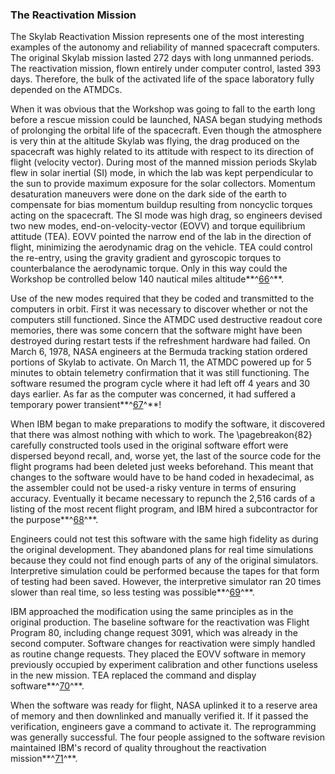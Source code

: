 ### The Reactivation Mission

The Skylab Reactivation Mission represents one of the most
interesting examples of the autonomy and reliability of manned
spacecraft computers. The original Skylab mission lasted 272 days with
long unmanned periods. The reactivation mission, flown entirely under
computer control, lasted 393 days. Therefore, the bulk of the activated
life of the space laboratory fully depended on the ATMDCs.

When it was obvious that the Workshop was going to fall to the earth
long before a rescue mission could be launched, NASA began studying
methods of prolonging the orbital life of the spacecraft. Even though
the atmosphere is very thin at the altitude Skylab was flying, the drag
produced on the spacecraft was highly related to its attitude with
respect to its direction of flight (velocity vector). During most of the
manned mission periods Skylab flew in solar inertial (SI) mode, in which
the lab was kept perpendicular to the sun to provide maximum exposure
for the solar collectors. Momentum desaturation maneuvers were done on
the dark side of the earth to compensate for bias momentum buildup
resulting from noncyclic torques acting on the spacecraft. The SI mode
was high drag, so engineers devised two new modes,
end-on-velocity-vector (EOVV) and torque equilibrium attitude (TEA).
EOVV pointed the narrow end of the lab in the direction of flight,
minimizing the aerodynamic drag on the vehicle. TEA could control the
re-entry, using the gravity gradient and gyroscopic torques to
counterbalance the aerodynamic torque. Only in this way could the
Workshop be controlled below 140 nautical miles
altitude**^[66](Source3.html)^**.

Use of the new modes required that they be coded and transmitted to the
computers in orbit. First it was necessary to discover whether or not
the computers still functioned. Since the ATMDC used destructive readout
core memories, there was some concern that the software might have been
destroyed during restart tests if the refreshment hardware had failed.
On March 6, 1978, NASA engineers at the Bermuda tracking station ordered
portions of Skylab to activate. On March 11, the ATMDC powered up for 5
minutes to obtain telemetry confirmation that it was still functioning.
The software resumed the program cycle where it had left off 4 years and
30 days earlier. As far as the computer was concerned, it had suffered a
temporary power transient**^[67](Source3.html)^**!

When IBM began to make preparations to modify the software, it
discovered that there was almost nothing with which to work. The
\pagebreakon{82} carefully constructed tools used in the original software
effort were dispersed beyond recall, and, worse yet, the last of the
source code for the flight programs had been deleted just weeks
beforehand. This meant that changes to the software would have to be
hand coded in hexadecimal, as the assembler could not be used-a risky
venture in terms of ensuring accuracy. Eventually it became necessary to
repunch the 2,516 cards of a listing of the most recent flight program,
and IBM hired a subcontractor for the purpose**^[68](Source3.html)^**.

Engineers could not test this software with the same high fidelity as
during the original development. They abandoned plans for real time
simulations because they could not find enough parts of any of the
original simulators. Interpretive simulation could be performed because
the tapes for that form of testing had been saved. However, the
interpretive simulator ran 20 times slower than real time, so less
testing was possible**^[69](Source3.html)^**.

IBM approached the modification using the same principles as in the
original production. The baseline software for the reactivation was
Flight Program 80, including change request 3091, which was already in
the second computer. Software changes for reactivation were simply
handled as routine change requests. They placed the EOVV software in
memory previously occupied by experiment calibration and other functions
useless in the new mission. TEA replaced the command and display
software**^[70](Source3.html)^**.

When the software was ready for flight, NASA uplinked it to a reserve
area of memory and then downlinked and manually verified it. If it
passed the verification, engineers gave a command to activate it. The
reprogramming was generally successful. The four people assigned to the
software revision maintained IBM's record of quality throughout the
reactivation mission**^[71](Source3.html)^**.
